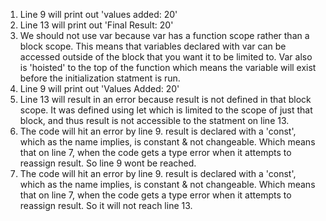 1. Line 9 will print out 'values added: 20'
2. Line 13 will print out 'Final Result: 20'
3. We should not use var because var has a function scope rather than a block scope. This means that variables declared with var can be accessed outside of the block that you want it to be limited to. Var also is 'hoisted' to the top of the function which means the variable will exist before the initialization statment is run.
4. Line 9 will print out 'Values Added: 20'
5. Line 13 will result in an error because result is not defined in that block scope. It was defined using let which is limited to the scope of just that block, and thus result is not accessible to the statment on line 13.
6. The code will hit an error by line 9. result is declared with a 'const', which as the name implies, is constant & not changeable. Which means that on line 7, when the code gets a type error when it attempts to reassign result. So line 9 wont be reached.
7. The code will hit an error by line 9. result is declared with a 'const', which as the name implies, is constant & not changeable. Which means that on line 7, when the code gets a type error when it attempts to reassign result. So it will not reach line 13.